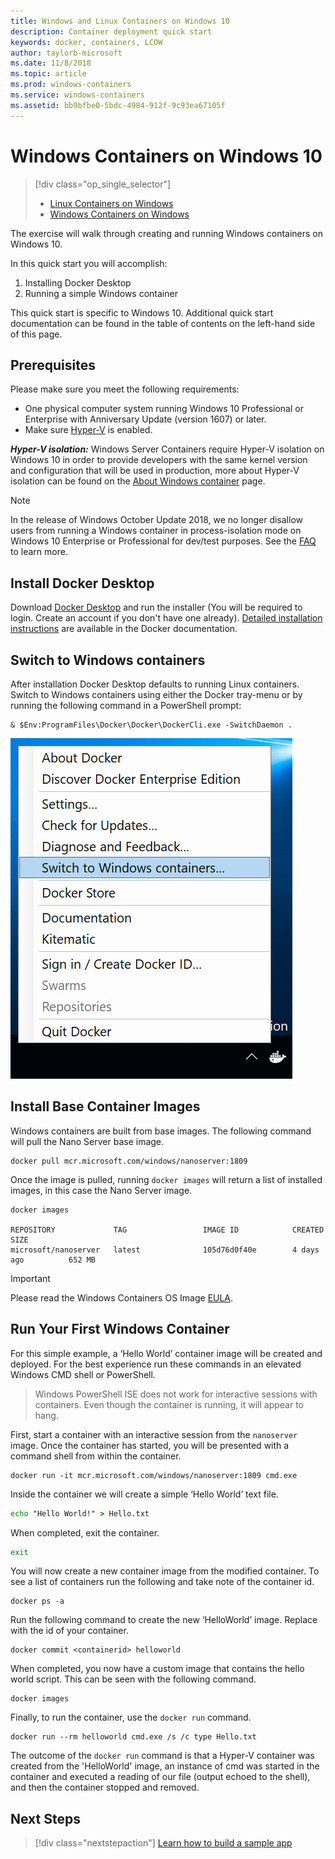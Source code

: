 ```yaml
---
title: Windows and Linux Containers on Windows 10
description: Container deployment quick start
keywords: docker, containers, LCOW
author: taylorb-microsoft
ms.date: 11/8/2018
ms.topic: article
ms.prod: windows-containers
ms.service: windows-containers
ms.assetid: bb9bfbe0-5bdc-4984-912f-9c93ea67105f
---
```


# Windows Containers on Windows 10

> [!div class="op_single_selector"]
> - [Linux Containers on Windows](quick-start-windows-10-linux.md)
> - [Windows Containers on Windows](quick-start-windows-10.md)

The exercise will walk through creating and running Windows containers on Windows 10.

In this quick start you will accomplish:

1. Installing Docker Desktop
2. Running a simple Windows container

This quick start is specific to Windows 10. Additional quick start documentation can be found in the table of contents on the left-hand side of this page.

## Prerequisites
Please make sure you meet the following requirements:
- One physical computer system running Windows 10 Professional or Enterprise with Anniversary Update (version 1607) or later. 
- Make sure [Hyper-V](https://docs.microsoft.com/en-us/virtualization/hyper-v-on-windows/reference/hyper-v-requirements) is enabled.

***Hyper-V isolation:***
Windows Server Containers require Hyper-V isolation on Windows 10 in order to provide developers with the same kernel version and configuration that will be used in production, more about Hyper-V isolation can be found on the [About Windows container](../about/index.md) page.

> [!NOTE]
> In the release of Windows October Update 2018, we no longer disallow users from running a Windows container in process-isolation mode on Windows 10 Enterprise or Professional for dev/test purposes. See the [FAQ](../about/faq.md) to learn more.

## Install Docker Desktop

Download [Docker Desktop](https://store.docker.com/editions/community/docker-ce-desktop-windows) and run the installer (You will be required to login. Create an account if you don't have one already). [Detailed installation instructions](https://docs.docker.com/docker-for-windows/install) are available in the Docker documentation.

## Switch to Windows containers

After installation Docker Desktop defaults to running Linux containers. Switch to Windows containers using either the Docker tray-menu or by running the following command in a PowerShell prompt:

```console
& $Env:ProgramFiles\Docker\Docker\DockerCli.exe -SwitchDaemon .
```

![](./media/docker-for-win-switch.png)

## Install Base Container Images

Windows containers are built from base images. The following command will pull the Nano Server base image.

```console
docker pull mcr.microsoft.com/windows/nanoserver:1809
```

Once the image is pulled, running `docker images` will return a list of installed images, in this case the Nano Server image.

```console
docker images

REPOSITORY             TAG                 IMAGE ID            CREATED             SIZE
microsoft/nanoserver   latest              105d76d0f40e        4 days ago          652 MB
```

> [!IMPORTANT]
> Please read the Windows Containers OS Image [EULA](../images-eula.md).

## Run Your First Windows Container

For this simple example, a ‘Hello World’ container image will be created and deployed. For the best experience run these commands in an elevated Windows CMD shell or PowerShell.

> Windows PowerShell ISE does not work for interactive sessions with containers. Even though the container is running, it will appear to hang.

First, start a container with an interactive session from the `nanoserver` image. Once the container has started, you will be presented with a command shell from within the container.  

```console
docker run -it mcr.microsoft.com/windows/nanoserver:1809 cmd.exe
```

Inside the container we will create a simple ‘Hello World’ text file.

```cmd
echo "Hello World!" > Hello.txt
```   

When completed, exit the container.

```cmd
exit
```

You will now create a new container image from the modified container. To see a list of containers run the following and take note of the container id.

```console
docker ps -a
```

Run the following command to create the new ‘HelloWorld’ image. Replace <containerid> with the id of your container.

```console
docker commit <containerid> helloworld
```

When completed, you now have a custom image that contains the hello world script. This can be seen with the following command.

```console
docker images
```

Finally, to run the container, use the `docker run` command.

```console
docker run --rm helloworld cmd.exe /s /c type Hello.txt
```

The outcome of the `docker run` command is that a Hyper-V container was created from the 'HelloWorld' image, an instance of cmd was started in the container and executed a reading of our file (output echoed to the shell), and then the container stopped and removed.

## Next Steps

> [!div class="nextstepaction"]
> [Learn how to build a sample app](./building-sample-app.md)
